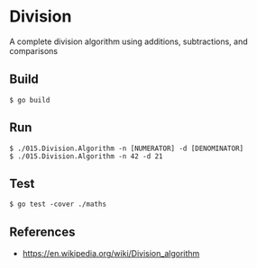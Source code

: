 Division
========

A complete division algorithm using additions, subtractions, and comparisons

## Build
```
$ go build
```

## Run
```
$ ./015.Division.Algorithm -n [NUMERATOR] -d [DENOMINATOR]
$ ./015.Division.Algorithm -n 42 -d 21
```

## Test
```
$ go test -cover ./maths
```

References
----------

* https://en.wikipedia.org/wiki/Division_algorithm
